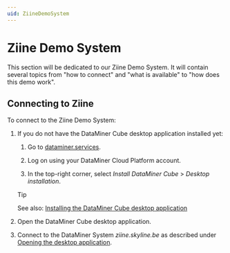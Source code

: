 ```yaml
---
uid: ZiineDemoSystem
---
```


# Ziine Demo System

This section will be dedicated to our Ziine Demo System. It will contain several topics from "how to connect" and "what is available" to "how does this demo work".

## Connecting to Ziine

To connect to the Ziine Demo System:

1. If you do not have the DataMiner Cube desktop application installed yet:

   1. Go to [dataminer.services](https://dataminer.services).

   1. Log on using your DataMiner Cloud Platform account.

   1. In the top-right corner, select *Install DataMiner Cube* > *Desktop installation*.

   > [!TIP]
   > See also: [Installing the DataMiner Cube desktop application](xref:Installing_configuring_the_DataMiner_Cube_software#installing-the-dataminer-cube-desktop-application)

1. Open the DataMiner Cube desktop application.

1. Connect to the DataMiner System *ziine.skyline.be* as described under [Opening the desktop application](xref:Opening_DataMiner_Cube#opening-the-desktop-application).
